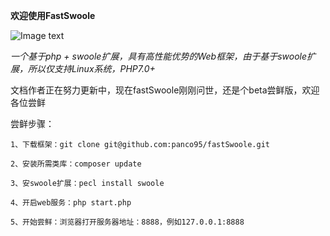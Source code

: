 **欢迎使用FastSwoole**

![Image text](https://github.com/panco95/fastSwoole/blob/master/screenshots/start.png?raw=true)

_一个基于php + swoole扩展，具有高性能优势的Web框架，由于基于swoole扩展，所以仅支持Linux系统，PHP7.0+_


文档作者正在努力更新中，现在fastSwoole刚刚问世，还是个beta尝鲜版，欢迎各位尝鲜


尝鲜步骤：

`1、下载框架：git clone git@github.com:panco95/fastSwoole.git`

`2、安装所需类库：composer update`

`3、安swoole扩展：pecl install swoole`

`4、开启web服务：php start.php`

`5、开始尝鲜：浏览器打开服务器地址：8888，例如127.0.0.1:8888`

